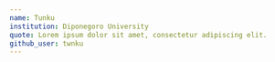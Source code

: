 ```yaml
---
name: Tunku
institution: Diponegoro University
quote: Lorem ipsum dolor sit amet, consectetur adipiscing elit.
github_user: twnku
---
```

